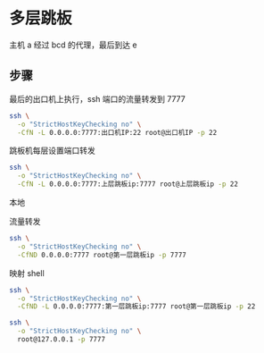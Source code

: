 # 多层跳板

主机 a 经过 bcd 的代理，最后到达 e

## 步骤

最后的出口机上执行，ssh 端口的流量转发到 7777

```sh
ssh \
  -o "StrictHostKeyChecking no" \
  -CfN -L 0.0.0.0:7777:出口机IP:22 root@出口机IP -p 22
```

跳板机每层设置端口转发

```sh
ssh \
  -o "StrictHostKeyChecking no" \
  -CfN -L 0.0.0.0:7777:上层跳板ip:7777 root@上层跳板ip -p 22
```

本地

流量转发

```sh
ssh \
  -o "StrictHostKeyChecking no" \
  -CfND 0.0.0.0:7777 root@第一层跳板ip -p 7777
```

映射 shell

```sh
ssh \
  -o "StrictHostKeyChecking no" \
  -CfND -L 0.0.0.0:7777:第一层跳板ip:7777 root@第一层跳板ip -p 22

ssh \
  -o "StrictHostKeyChecking no" \
  root@127.0.0.1 -p 7777
```
